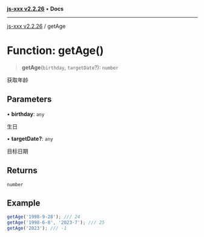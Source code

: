 [**js-xxx v2.2.26**](../README.md) • **Docs**

***

[js-xxx v2.2.26](../README.md) / getAge

# Function: getAge()

> **getAge**(`birthday`, `targetDate`?): `number`

获取年龄

## Parameters

• **birthday**: `any`

生日

• **targetDate?**: `any`

目标日期

## Returns

`number`

## Example

```ts
getAge('1998-9-28'); /// 24
getAge('1998-6-8', '2023-7'); /// 25
getAge('2023'); /// -1
```
